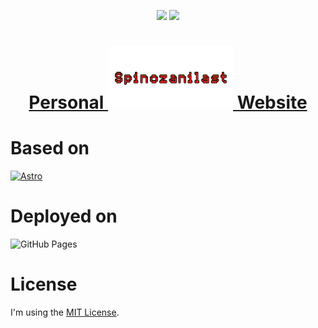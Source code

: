 <div align="center">

<a href="https://github.com/Spinozanilast/personal/actions/workflows/deploy.yml"><img src="https://github.com/Spinozanilast/personal/actions/workflows/deploy.yml/badge.svg"/></a>
<a href="https://github.com/Spinozanilast/personal/blob/master/LICENSE"><img src="https://img.shields.io/github/license/Spinozanilast/personal"/></a>

<h1 align="center" color="red">
    <a href="https://spinozanilast.github.io/personal">
        Personal <img src="https://raw.githubusercontent.com/Spinozanilast/spinozanilast/refs/heads/master/assets/spinozanilast-nickname-outlined.png" height=100> Website 
    </a>
</h1>

</div>

# Based on

[![Astro](https://astro.build/assets/press/astro-logo-light-gradient.svg)](https://astro.build)

# Deployed on

![GitHub Pages](https://pages.github.com/images/logo.svg)

# License

I'm using the [MIT License](https://github.com/Spinozanilast/personal/blob/master/LICENSE).
